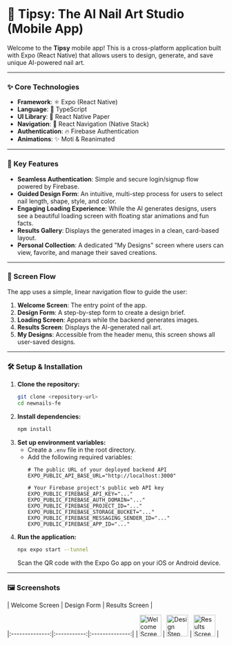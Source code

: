# 💅 Tipsy: The AI Nail Art Studio (Mobile App)

Welcome to the **Tipsy** mobile app! This is a cross-platform application built with Expo (React Native) that allows users to design, generate, and save unique AI-powered nail art.

---

### ✨ Core Technologies

-   **Framework**: ⚛️ Expo (React Native)
-   **Language**: 🔵 TypeScript
-   **UI Library**: 🎨 React Native Paper
-   **Navigation**: 🧭 React Navigation (Native Stack)
-   **Authentication**: 🔥 Firebase Authentication
-   **Animations**: ✨ Moti & Reanimated

---

### 🚀 Key Features

-   **Seamless Authentication**: Simple and secure login/signup flow powered by Firebase.
-   **Guided Design Form**: An intuitive, multi-step process for users to select nail length, shape, style, and color.
-   **Engaging Loading Experience**: While the AI generates designs, users see a beautiful loading screen with floating star animations and fun facts.
-   **Results Gallery**: Displays the generated images in a clean, card-based layout.
-   **Personal Collection**: A dedicated "My Designs" screen where users can view, favorite, and manage their saved creations.

---

### 📱 Screen Flow

The app uses a simple, linear navigation flow to guide the user:

1.  **Welcome Screen**: The entry point of the app.
2.  **Design Form**: A step-by-step form to create a design brief.
3.  **Loading Screen**: Appears while the backend generates images.
4.  **Results Screen**: Displays the AI-generated nail art.
5.  **My Designs**: Accessible from the header menu, this screen shows all user-saved designs.

---

### 🛠️ Setup & Installation

1.  **Clone the repository:**
    ```bash
    git clone <repository-url>
    cd newnails-fe
    ```
2.  **Install dependencies:**
    ```bash
    npm install
    ```
3.  **Set up environment variables:**
    -   Create a `.env` file in the root directory.
    -   Add the following required variables:
        ```env
        # The public URL of your deployed backend API
        EXPO_PUBLIC_API_BASE_URL="http://localhost:3000"

        # Your Firebase project's public web API key
        EXPO_PUBLIC_FIREBASE_API_KEY="..."
        EXPO_PUBLIC_FIREBASE_AUTH_DOMAIN="..."
        EXPO_PUBLIC_FIREBASE_PROJECT_ID="..."
        EXPO_PUBLIC_FIREBASE_STORAGE_BUCKET="..."
        EXPO_PUBLIC_FIREBASE_MESSAGING_SENDER_ID="..."
        EXPO_PUBLIC_FIREBASE_APP_ID="..."
        ```
4.  **Run the application:**
    ```bash
    npx expo start --tunnel
    ```
    Scan the QR code with the Expo Go app on your iOS or Android device.

---

### 🖼️ Screenshots

| Welcome Screen | Design Form | Results Screen |

|:--------------:|:-----------:|:--------------:|
| <img src="assets/m01.png" alt="Welcome Screen" width="50"/> | <img src="assets/m03.png" alt="Design Step" width="50"/> | <img src="assets/m08.png" alt="Results Screen" width="50"/> |

